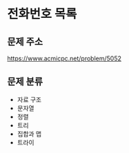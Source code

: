 # 전화번호 목록

## 문제 주소
https://www.acmicpc.net/problem/5052

## 문제 분류
- 자료 구조
- 문자열
- 정렬
- 트리
- 집합과 맵
- 트라이